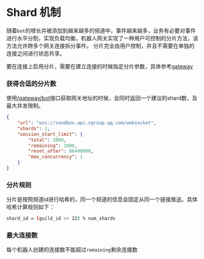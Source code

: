 # Shard 机制

随着`bot`的增长并被添加到越来越多的频道中，事件越来越多，业务有必要对事件进行水平分割，实现负载均衡。机器人网关实现了一种用户可控制的分片方法，该方法允许跨多个网关连接拆分事件。 分片完全由用户控制，并且不需要在单独的连接之间进行状态共享。

要在连接上启用分片，需要在建立连接的时候指定分片参数，具体参考[gateway](reference.md)


### 获得合适的分片数

使用[/gateway/bot](../openapi/wss/shard_url_get.md)接口获取网关地址的时候，会同时返回一个建议的shard数，及最大并发限制。

```json
{
    "url": "wss://sandbox.api.sgroup.qq.com/websocket",
    "shards": 1,
    "session_start_limit": {
        "total": 1000,
        "remaining": 1000,
        "reset_after": 86400000,
        "max_concurrency": 1
    }
}
```

### 分片规则

分片是按照频道id进行哈希的，同一个频道的信息会固定从同一个链接推送。具体哈希计算规则如下：

```bash
shard_id = (guild_id >> 22) % num_shards
```

### 最大连接数

每个机器人创建的连接数不能超过`remaining`剩余连接数
